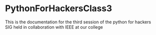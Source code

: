 # PythonForHackersClass3
This is the documentation for the third session of the python for hackers SIG held in collaboration with IEEE at our college
